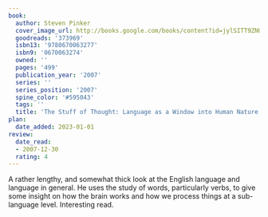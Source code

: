 ```yaml
---
book:
  author: Steven Pinker
  cover_image_url: http://books.google.com/books/content?id=jylSITT9ZNUC&printsec=frontcover&img=1&zoom=1&edge=curl&source=gbs_api
  goodreads: '373969'
  isbn13: '9780670063277'
  isbn9: '0670063274'
  owned: ''
  pages: '499'
  publication_year: '2007'
  series: ''
  series_position: '2007'
  spine_color: '#595043'
  tags: ''
  title: 'The Stuff of Thought: Language as a Window into Human Nature'
plan:
  date_added: 2023-01-01
review:
  date_read:
  - 2007-12-30
  rating: 4
---
```


A rather lengthy, and somewhat thick look at the English language and language in general. He uses the study of words, particularly verbs, to give some insight on how the brain works and how we process things at a sub-language level. Interesting read.

